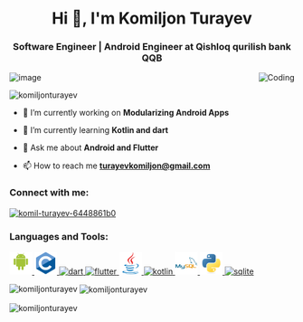 <h1 align="center">Hi 👋, I'm Komiljon Turayev</h1>
<h3 align="center">Software Engineer | Android Engineer at Qishloq qurilish bank QQB</h3>
<img src="https://user-images.githubusercontent.com/61906391/104982286-28881580-5a2c-11eb-83b3-1c5b95566b64.png" alt="image" style="max-width: 100%;">
<img align="right" alt="Coding" src="https://user-images.githubusercontent.com/61906391/214832114-f0a347b5-5c5b-429d-8e98-3539be67014c.svg" 
data-canonical-src="https://cdn.dribbble.com/users/1162077/screenshots/3848914/programmer.gif" style="max-width: 100%; display: inline-block;" 
data-target="animated-image.originalImage"><p></p>
<p align="left"> <img src="https://komarev.com/ghpvc/?username=komiljonturayev&label=Profile%20views&color=0e75b6&style=flat" alt="komiljonturayev" /> </p>

- 🔭 I’m currently working on **Modularizing Android Apps**

- 🌱 I’m currently learning **Kotlin and dart**

- 💬 Ask me about **Android and Flutter**

- 📫 How to reach me **turayevkomiljon@gmail.com**

<h3 align="left">Connect with me:</h3>
<p align="left">
<a href="https://linkedin.com/in/komil-turayev-6448861b0" target="blank"><img align="center" src="https://raw.githubusercontent.com/rahuldkjain/github-profile-readme-generator/master/src/images/icons/Social/linked-in-alt.svg" alt="komil-turayev-6448861b0" height="30" width="40" /></a>
</p>

<h3 align="left">Languages and Tools:</h3>
<p align="left"> <a href="https://developer.android.com" target="_blank" rel="noreferrer"> <img src="https://raw.githubusercontent.com/devicons/devicon/master/icons/android/android-original-wordmark.svg" alt="android" width="40" height="40"/> </a> <a href="https://www.cprogramming.com/" target="_blank" rel="noreferrer"> <img src="https://raw.githubusercontent.com/devicons/devicon/master/icons/c/c-original.svg" alt="c" width="40" height="40"/> </a> <a href="https://dart.dev" target="_blank" rel="noreferrer"> <img src="https://www.vectorlogo.zone/logos/dartlang/dartlang-icon.svg" alt="dart" width="40" height="40"/> </a> <a href="https://flutter.dev" target="_blank" rel="noreferrer"> <img src="https://www.vectorlogo.zone/logos/flutterio/flutterio-icon.svg" alt="flutter" width="40" height="40"/> </a> <a href="https://www.java.com" target="_blank" rel="noreferrer"> <img src="https://raw.githubusercontent.com/devicons/devicon/master/icons/java/java-original.svg" alt="java" width="40" height="40"/> </a> <a href="https://kotlinlang.org" target="_blank" rel="noreferrer"> <img src="https://www.vectorlogo.zone/logos/kotlinlang/kotlinlang-icon.svg" alt="kotlin" width="40" height="40"/> </a> <a href="https://www.mysql.com/" target="_blank" rel="noreferrer"> <img src="https://raw.githubusercontent.com/devicons/devicon/master/icons/mysql/mysql-original-wordmark.svg" alt="mysql" width="40" height="40"/> </a> <a href="https://www.python.org" target="_blank" rel="noreferrer"> <img src="https://raw.githubusercontent.com/devicons/devicon/master/icons/python/python-original.svg" alt="python" width="40" height="40"/> </a> <a href="https://www.sqlite.org/" target="_blank" rel="noreferrer"> <img src="https://www.vectorlogo.zone/logos/sqlite/sqlite-icon.svg" alt="sqlite" width="40" height="40"/> </a> </p>

<p><img align="left" src="https://github-readme-stats.vercel.app/api/top-langs?username=komiljonturayev&show_icons=true&locale=en&layout=compact" alt="komiljonturayev" /></p>

<p>&nbsp;<img align="center" src="https://github-readme-stats.vercel.app/api?username=komiljonturayev&show_icons=true&locale=en" alt="komiljonturayev" /></p>

<p><img align="center" src="https://github-readme-streak-stats.herokuapp.com/?user=komiljonturayev&" alt="komiljonturayev" /></p>
